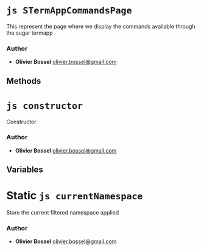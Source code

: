 


<!-- @namespace    sugar.node.termapp.pages -->
<!-- @name    STermAppCommandsPage -->

# ```js STermAppCommandsPage ```


This represent the page where we display the commands available through the sugar termapp




### Author
- **Olivier Bossel** <a href="mailto:olivier.bossel@gmail.com">olivier.bossel@gmail.com</a> 


## Methods



<!-- @name    constructor -->

# ```js constructor ```


Constructor




### Author
- **Olivier Bossel** <a href="mailto:olivier.bossel@gmail.com">olivier.bossel@gmail.com</a> 


## Variables



<!-- @name    currentNamespace -->

# Static ```js currentNamespace ```


Store the current filtered namespace applied



### Author
- **Olivier Bossel** <a href="mailto:olivier.bossel@gmail.com">olivier.bossel@gmail.com</a> 

